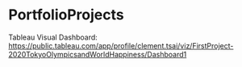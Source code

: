 # PortfolioProjects
Tableau Visual Dashboard: https://public.tableau.com/app/profile/clement.tsai/viz/FirstProject-2020TokyoOlympicsandWorldHappiness/Dashboard1
